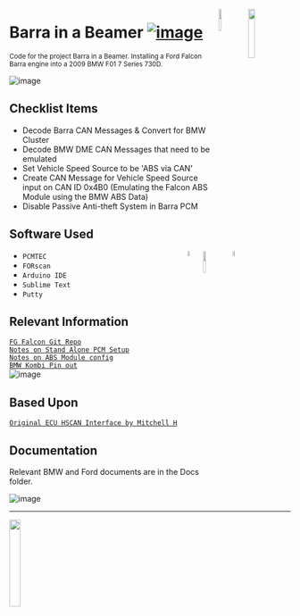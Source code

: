 

<img align="right" src="https://www.pngmart.com/files/4/Ford-Logo-PNG-Transparent-Image.png" height="15%" width="15%"/><img align="right" src="https://pngimg.com/uploads/bmw/bmw_PNG99555.png" height="10%" width="10%"/>

# Barra in a Beamer   [![image](https://img.shields.io/badge/%23-Arduino-lightgrey)](https://arduino.cc/)
<sup>
Code for the project Barra in a Beamer. Installing a Ford Falcon Barra engine into a 2009 BMW F01 7 Series 730D. 
<br/></sup>




![image](https://user-images.githubusercontent.com/57064943/163714778-8598c24a-6ae2-49f6-ba4c-42de94dfa025.png)

## Checklist Items
- Decode Barra CAN Messages & Convert for BMW Cluster 
- Decode BMW DME CAN Messages that need to be emulated
- Set Vehicle Speed Source to be 'ABS via CAN'
- Create CAN Message for Vehicle Speed Source input on CAN ID 0x4B0 (Emulating the Falcon ABS Module using the BMW ABS Data)
- Disable Passive Anti-theft System in Barra PCM
  
## Software Used  

<IMG src="https://camo.githubusercontent.com/c3087133bc5593228778aacb47dd9c5ceccc927fef16a70adc01b5c44717ef0a/68747470733a2f2f666f727363616e2e6f72672f696d616765732f464f525363616e4c69746541707049636f6e526f756e64436f726e6572733134342e706e67" align="right" width="5%" height="5%" />   
<img align="right" src="https://user-images.githubusercontent.com/57064943/160247672-f3568ee7-4d7b-428d-b914-4894a178538a.png" height="10%" width="10%" />     
<img align="right" src="https://cdn.freebiesupply.com/logos/large/2x/arduino-logo-png-transparent.png" height="5%" width="5%" />     
 
- `PCMTEC`
- `FORscan`
- `Arduino IDE`  
- `Sublime Text`  
- `Putty`  

## Relevant Information
[`FG Falcon Git Repo`](https://github.com/jakka351/FG-Falcon)   
[`Notes on Stand Alone PCM Setup`](https://forum.pcmtec.com/topic/32-howto-run-pcm-standalone-eg-engine-swap-pats-disable-and-speed-source-setup/)    
[`Notes on ABS Module config`](https://forum.pcmtec.com/topic/872-howto-abs-reprogramming/)    
[`BMW Kombi Pin out`](https://www.bimmerfest.com/threads/730d-instrument-cluster-pinout.1459534/#post-13880013)  
![image](https://github.com/jakka351/Barra-in-a-Beamer/assets/57064943/4d377c31-3ac2-4301-b0ed-2087dcacb129)  


## Based Upon 
[`Original ECU HSCAN Interface `](https://github.com/jakka351/FG-Falcon/blob/master/resources/software/arduino/ECU_HS_CAN_Interface.ino)[`by Mitchell H`](https://www.fordforums.com.au/member.php?u=2315299)    



## Documentation  
Relevant BMW and Ford documents are in the Docs folder.  


![image](https://github.com/jakka351/ECU_HS_CAN_INTERFACE/assets/57064943/523446c5-5c71-45b4-9ce7-ada76427206c)


***
<img src="https://user-images.githubusercontent.com/57064943/166506037-a9bc622c-e47f-4263-9ea4-74e6f24acc99.png" align="center"  height="20%" width="20%"/>

